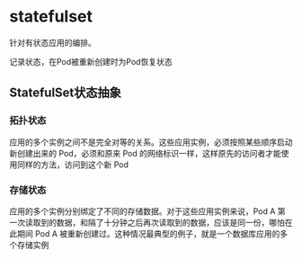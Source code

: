 # statefulset

针对有状态应用的编排。

记录状态，在Pod被重新创建时为Pod恢复状态

## StatefulSet状态抽象

### 拓扑状态

应用的多个实例之间不是完全对等的关系。这些应用实例，必须按照某些顺序启动
新创建出来的 Pod，必须和原来 Pod 的网络标识一样，这样原先的访问者才能使用同样的方法，访问到这个新 Pod

### 存储状态

应用的多个实例分别绑定了不同的存储数据。对于这些应用实例来说，Pod A 第一次读取到的数据，和隔了十分钟之后再次读取到的数据，应该是同一份，哪怕在此期间 Pod A 被重新创建过。这种情况最典型的例子，就是一个数据库应用的多个存储实例